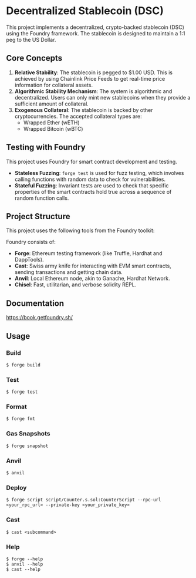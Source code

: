 # Decentralized Stablecoin (DSC)

This project implements a decentralized, crypto-backed stablecoin (DSC) using the Foundry framework. The stablecoin is designed to maintain a 1:1 peg to the US Dollar.

## Core Concepts

1.  **Relative Stability**: The stablecoin is pegged to $1.00 USD. This is achieved by using Chainlink Price Feeds to get real-time price information for collateral assets.
2.  **Algorithmic Stability Mechanism**: The system is algorithmic and decentralized. Users can only mint new stablecoins when they provide a sufficient amount of collateral.
3.  **Exogenous Collateral**: The stablecoin is backed by other cryptocurrencies. The accepted collateral types are:
    *   Wrapped Ether (wETH)
    *   Wrapped Bitcoin (wBTC)

## Testing with Foundry

This project uses Foundry for smart contract development and testing.

*   **Stateless Fuzzing**: `forge test` is used for fuzz testing, which involves calling functions with random data to check for vulnerabilities.
*   **Stateful Fuzzing**: Invariant tests are used to check that specific properties of the smart contracts hold true across a sequence of random function calls.

## Project Structure

This project uses the following tools from the Foundry toolkit:

Foundry consists of:

-   **Forge**: Ethereum testing framework (like Truffle, Hardhat and DappTools).
-   **Cast**: Swiss army knife for interacting with EVM smart contracts, sending transactions and getting chain data.
-   **Anvil**: Local Ethereum node, akin to Ganache, Hardhat Network.
-   **Chisel**: Fast, utilitarian, and verbose solidity REPL.

## Documentation

https://book.getfoundry.sh/

## Usage

### Build

```shell
$ forge build
```

### Test

```shell
$ forge test
```

### Format

```shell
$ forge fmt
```

### Gas Snapshots

```shell
$ forge snapshot
```

### Anvil

```shell
$ anvil
```

### Deploy

```shell
$ forge script script/Counter.s.sol:CounterScript --rpc-url <your_rpc_url> --private-key <your_private_key>
```

### Cast

```shell
$ cast <subcommand>
```

### Help

```shell
$ forge --help
$ anvil --help
$ cast --help
```
